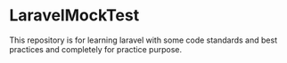 # LaravelMockTest
This repository is for learning laravel with some code standards and best practices and completely for practice purpose.
